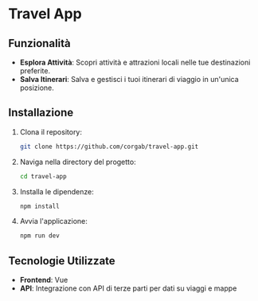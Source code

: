 
# Travel App

## Funzionalità

- **Esplora Attività**: Scopri attività e attrazioni locali nelle tue destinazioni preferite.
- **Salva Itinerari**: Salva e gestisci i tuoi itinerari di viaggio in un'unica posizione.

## Installazione

1. Clona il repository:
   ```bash
   git clone https://github.com/corgab/travel-app.git
   ```
2. Naviga nella directory del progetto:
   ```bash
   cd travel-app
   ```
3. Installa le dipendenze:
   ```bash
   npm install
   ```
4. Avvia l'applicazione:
   ```bash
   npm run dev
   ```

## Tecnologie Utilizzate

- **Frontend**: Vue
- **API**: Integrazione con API di terze parti per dati su viaggi e mappe
